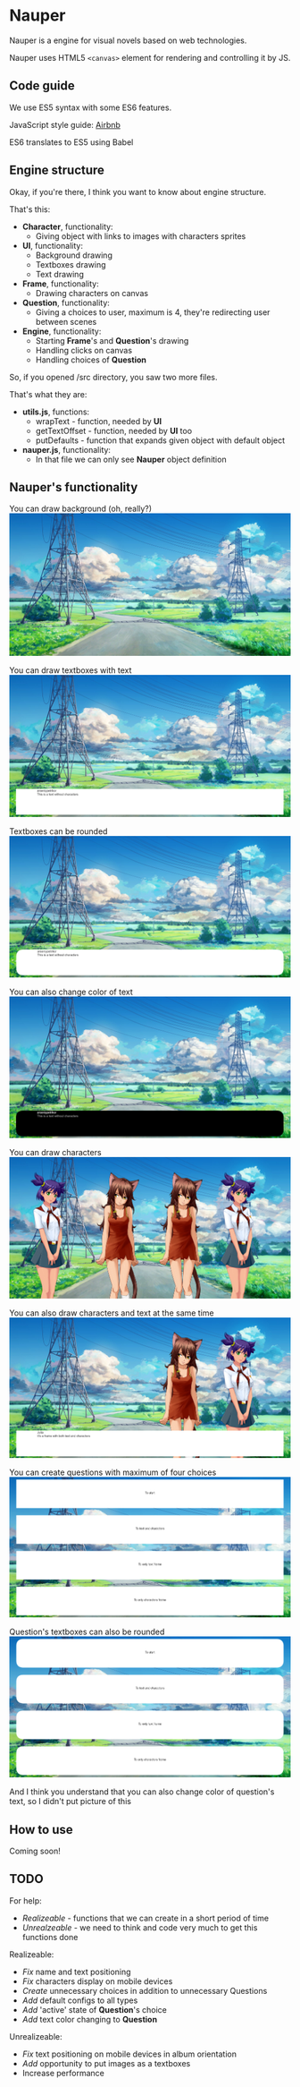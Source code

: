 # Nauper
Nauper is a engine for visual novels based on web technologies.

Nauper uses HTML5 `<canvas>` element for rendering and controlling it by JS.

## Code guide
We use ES5 syntax with some ES6 features.

JavaScript style guide: [Airbnb](https://github.com/airbnb/javascript/tree/master)

ES6 translates to ES5 using Babel

## Engine structure
Okay, if you're there, I think you want to know about engine structure.

That's this:
* **Character**, functionality:
  * Giving object with links to images with characters sprites
* **UI**, functionality:
  * Background drawing
  * Textboxes drawing
  * Text drawing
* **Frame**, functionality:
  * Drawing characters on canvas
* **Question**, functionality:
  * Giving a choices to user, maximum is 4, they're redirecting user between scenes
* **Engine**, functionality:
  * Starting **Frame**'s and **Question**'s drawing
  * Handling clicks on canvas
  * Handling choices of **Question**

So, if you opened /src directory, you saw two more files.

That's what they are:
* **utils.js**, functions:
  * wrapText - function, needed by **UI**
  * getTextOffset - function, needed by **UI** too
  * putDefaults - function that expands given object with default object
* **nauper.js**, functionality:
  * In that file we can only see **Nauper** object definition

## Nauper's functionality
You can draw background (oh, really?)
![Background setting](images/bg.png)

You can draw textboxes with text
![Default text](images/text_default.png)

Textboxes can be rounded
![Rounded text](images/text_rounded.png)

You can also change color of text
![Colored text](images/text_colors.png)

You can draw characters
![Characters](images/characters.png)

You can also draw characters and text at the same time
![Characters with text](images/characters_text.png)

You can create questions with maximum of four choices
![Questions default](images/question_default.png)

Question's textboxes can also be rounded
![Questions rounded](images/question_rounded.png)

And I think you understand that you can also change color of question's text, so I didn't put picture of this

## How to use
Coming soon!

## TODO
For help:
* *Realizeable* - functions that we can create in a short period of time
* *Unrealzeable* - we need to think and code very much to get this functions done

Realizeable:
* *Fix* name and text positioning
* *Fix* characters display on mobile devices
* *Create* unnecessary choices in addition to unnecessary Questions
* *Add* default configs to all types
* *Add* 'active' state of **Question**'s choice
* *Add* text color changing to **Question**

Unrealizeable:
* *Fix* text positioning on mobile devices in album orientation
* *Add* opportunity to put images as a textboxes
* Increase performance
